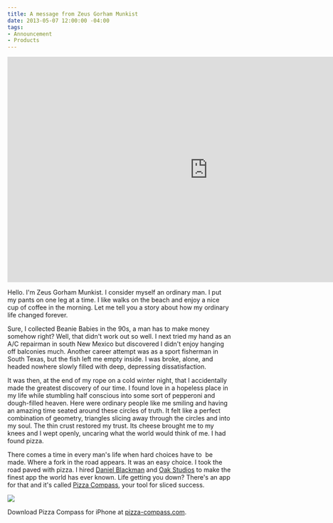 ```yaml
---
title: A message from Zeus Gorham Munkist
date: 2013-05-07 12:00:00 -04:00
tags:
- Announcement
- Products
---
```


<p class="wide"><iframe src="http://player.vimeo.com/video/63753241" width="900" height="507" frameborder="0"></iframe></p>

Hello. I'm Zeus Gorham Munkist. I consider myself an ordinary man. I put my pants on one leg at a time. I like walks on the beach and enjoy a nice cup of coffee in the morning. Let me tell you a story about how my ordinary life changed forever.





Sure, I collected Beanie Babies in the 90s, a man has to make money somehow right? Well, that didn't work out so well. I next tried my hand as an A/C repairman in south New Mexico but discovered I didn't enjoy hanging off balconies much. Another career attempt was as a sport fisherman in South Texas, but the fish left me empty inside. I was broke, alone, and headed nowhere slowly filled with deep, depressing dissatisfaction.

It was then, at the end of my rope on a cold winter night, that I accidentally made the greatest discovery of our time. I found love in a hopeless place in my life while stumbling half conscious into some sort of pepperoni and dough-filled heaven. Here were ordinary people like me smiling and having an amazing time seated around these circles of truth. It felt like a perfect combination of geometry, triangles slicing away through the circles and into my soul. The thin crust restored my trust. Its cheese brought me to my knees and I wept openly, uncaring what the world would think of me. I had found pizza.

There comes a time in every man's life when hard choices have to  be made. Where a fork in the road appears. It was an easy choice. I took the road paved with pizza. I hired [Daniel Blackman](http://dblackman.com) and [Oak Studios](http://oak.is) to make the finest app the world has ever known. Life getting you down? There's an app for that and it's called [Pizza Compass](http://pizza-compass.com), your tool for sliced success.

![](/uploads/iphones.png)

Download Pizza Compass for iPhone at [pizza-compass.com](http://pizza-compass.com).
